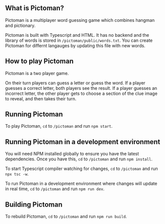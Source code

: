 ## What is Pictoman?

Pictoman is a multiplayer word guessing game which combines hangman and pictionary.

Pictoman is built with Typescript and HTML. It has no backend and the library of words is stored in `/pictoman/public/words.txt`. You can create Pictoman for differnt langauges by updating this file with new words.

## How to play Pictoman

Pictoman is a two player game.

On their turn players can guess a letter or guess the word. If a player guesses a correct letter, both players see the result. If a player guesses an incorrect letter, the other player gets to choose a section of the clue image to reveal, and then takes their turn.

## Running Pictoman

To play Pictoman, `cd` to `/pictoman` and run `npm start`.

## Running Pictoman in a development environment

You will need NPM installed globally to ensure you have the latest dependencies. Once you have this, `cd` to `/pictoman` and run `npm install`.

To start Typescript compiler watching for changes, `cd` to `/pictoman` and run `npx tsc -w`.

To run Pictoman in a development environment where changes will update in real time, `cd` to `/pictoman` and run `npm run dev`.

## Building Pictoman

To rebuild Pictoman, `cd` to `/pictoman` and run `npm run build`.
